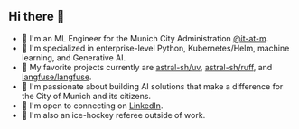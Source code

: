 ## Hi there 👋

- 🏢 I'm an ML Engineer for the Munich City Administration [@it-at-m](https://github.com/it-at-m).
- 🐍 I'm specialized in enterprise-level Python, Kubernetes/Helm, machine learning, and Generative AI.
- 🚀 My favorite projects currently are [astral-sh/uv](https://github.com/astral-sh/uv), [astral-sh/ruff](https://github.com/astral-sh/ruff), and [langfuse/langfuse](https://github.com/langfuse/langfuse).
- 🌆 I'm passionate about building AI solutions that make a difference for the City of Munich and its citizens.
- 🤝 I'm open to connecting on [LinkedIn](https://www.linkedin.com/).
- 🏒 I'm also an ice-hockey referee outside of work.
